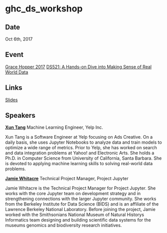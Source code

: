 # ghc_ds_workshop

## Date
Oct 6th, 2017

## Event
[Grace Hopper 2017](https://ghc.anitab.org/)
[DS521: A Hands-on Dive into Making Sense of Real World Data](https://www.eiseverywhere.com/ehome/index.php?eventid=212774&tabid=556987&cid=1738254&sessionid=16582679&sessionchoice=1&)

## Links
[Slides](tbd)

## Speakers
[**Xun Tang**](https://www.linkedin.com/in/xuntang/)
Machine Learning Engineer, Yelp Inc.

Xun Tang is a Software Engineer at Yelp focusing on Ads Creative. On a daily
basis, she uses Jupyter Notebooks to analyze data and train models to optimize
a wide range of metrics. Prior to Yelp, she has worked on search and data
integration problems at Yahoo! and Electronic Arts. She holds a Ph.D. in
Computer Science from University of California, Santa Barbara. She is devoted
to applying machine learning skills to solving real-world data problems.

[**Jamie Whitacre**](https://www.linkedin.com/in/jamieswhitacre)
Technical Project Manager, Project Jupyter

Jamie Whitacre is the Technical Project Manager for Project Jupyter. She works
with the core Jupyter team on development strategy and in strengthening
connections with the larger Jupyter community. She works from the Berkeley
Institute for Data Science (BIDS) and is an affiliate of the Lawrence Berkeley
National Laboratory. Before joining the project, Jamie worked with the
Smithsonians National Museum of Natural Historys Informatics team
designing and building scientific data systems for the museums genomics and
biodiversity research initiatives.
